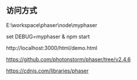 ## 访问方式


E:\workspace\phaser\node\myphaser

set DEBUG=myphaser & npm start

http://localhost:3000/html/demo.html

https://github.com/photonstorm/phaser/tree/v2.4.6

https://cdnjs.com/libraries/phaser
